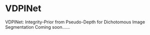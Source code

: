 # VDPINet
VDPINet: Integrity-Prior from Pseudo-Depth for Dichotomous Image Segmentation
Coming soon......
